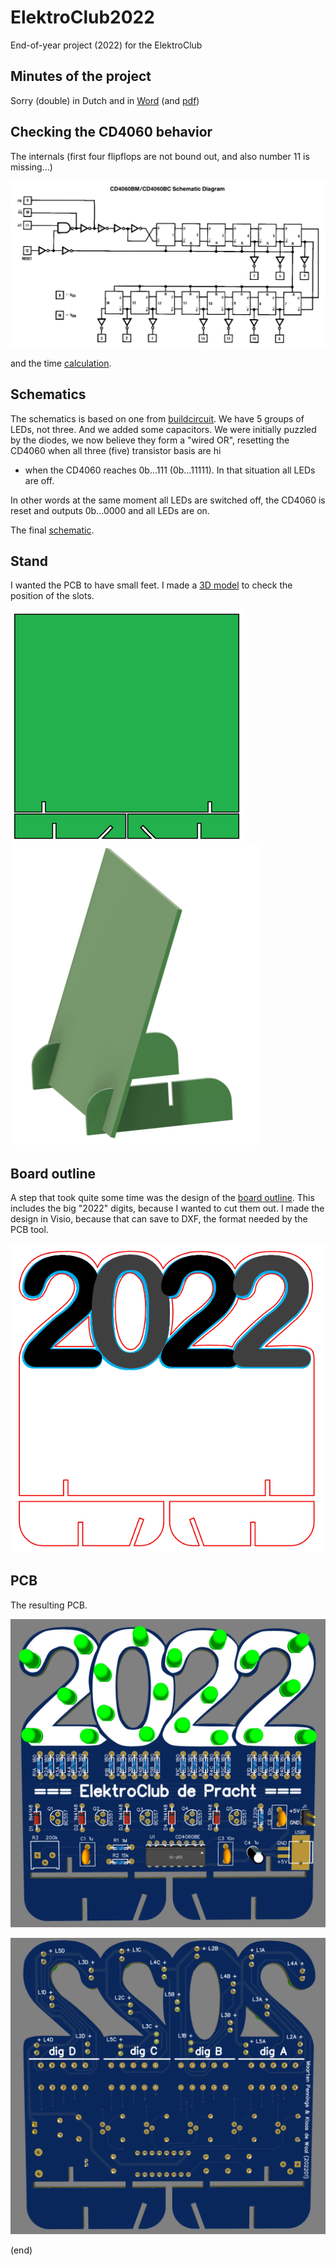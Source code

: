 # ElektroClub2022
End-of-year project (2022) for the ElektroClub


## Minutes of the project

Sorry (double) in Dutch and in [Word](ElektroClub2022-plan.docx) (and [pdf](ElektroClub2022-plan.pdf))


## Checking the CD4060 behavior

The internals (first four flipflops are not bound out, and also number 11 is missing...)

![4060 internals](CD4060-internals.png)

and the time [calculation](timing.xlsx).


## Schematics

The schematics is based on one from [buildcircuit](https://www.buildcircuit.com/diy-kit-8-happy-birthday-led-flashing-diy-kit-using-cd4060-and-music-chip/).
We have 5 groups of LEDs, not three. And we added some capacitors.
We were initially puzzled by the diodes, we now believe they form a "wired OR", resetting the CD4060 when all three (five) transistor basis are hi 
- when the CD4060 reaches 0b...111 (0b...11111). In that situation all LEDs are off. 

In other words at the same moment all LEDs are switched off, the CD4060 is reset and outputs 0b...0000 and all LEDs are on.

The final [schematic](schematic.pdf).


## Stand

I wanted the PCB to have small feet.
I made a [3D model](standmodel) to check the position of the slots.

![slots](standmodel/concept.png)![model](standmodel/feet-slanted.png)


## Board outline

A step that took quite some time was the design of the [board outline](pcboutline).
This includes the big "2022" digits, because I wanted to cut them out.
I made the design in Visio, because that can save to DXF, the format needed by the PCB tool.

![outline](pcboutline/outline.png)

## PCB

The resulting PCB.

![PCB](pcb.png)

![PCB backside](pcb-back.png)

(end)
